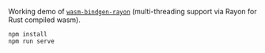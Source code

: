 Working demo of [`wasm-bindgen-rayon`](https://github.com/GoogleChromeLabs/wasm-bindgen-rayon/tree/29ea516fba8a0d65ff19a2863f0c31435d85fceb/demo) (multi-threading support via Rayon for Rust compiled wasm).

```
npm install
npm run serve
```
